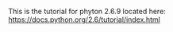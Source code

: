This is the tutorial for phyton 2.6.9 located here:
https://docs.python.org/2.6/tutorial/index.html
